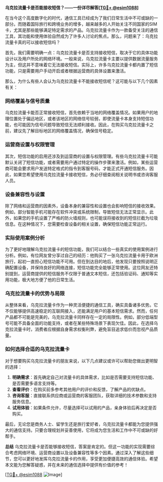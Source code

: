 **乌克拉流量卡是否能接收短信？——一份详尽解答[[TG💪+ @esim1088](https://t.me/s/esim1088)]**

在当今这个高度数字化的时代，通信工具已经成为了我们日常生活中不可或缺的一部分。而随着国际旅行和跨境业务的增多，越来越多的人开始关注不同国家的SIM卡，尤其是那些能够满足特定需求的产品。乌克拉流量卡作为一款备受关注的通信工具，其功能和使用体验自然成为了许多人讨论的焦点。那么，问题来了：乌克拉流量卡真的可以接收短信吗？

首先，我们需要明确一点：乌克拉流量卡是否支持接收短信，取决于它的具体功能设计以及用户所处的网络环境。一般来说，乌克拉流量卡主要以提供数据流量服务为主，但这并不意味着它无法接收短信。实际上，许多乌克拉流量卡都内置了短信功能，只是需要用户手动开启或者根据运营商的具体设置来激活。

那么，为什么有些人会认为乌克拉流量卡不能接收短信呢？这可能与以下几个因素有关：

### **网络覆盖与信号质量**
乌克拉流量卡能否正常接收短信，首先依赖于当地的网络覆盖情况。如果用户的地理位置处于偏远地区，或者该地区的网络信号较弱，即使流量卡本身支持短信功能，也可能因为信号问题导致短信无法顺利接收。因此，在购买乌克拉流量卡之前，建议先了解目标地区的网络覆盖情况，确保信号稳定。

### **运营商设置与权限管理**
其次，短信功能的启用还涉及到运营商的设置与权限管理。有些乌克拉流量卡可能默认关闭了短信功能，或者需要用户通过特定的操作步骤来激活。例如，某些运营商可能会要求用户发送特定格式的指令到客服号码，才能正式开通短信服务。因此，如果您希望使用乌克拉流量卡接收短信，务必仔细查阅相关说明书或咨询客服人员。

### **设备兼容性与设置**
除了网络和运营商的因素外，设备本身的兼容性和设置也会影响短信的接收效果。例如，部分智能手机可能存在软件冲突或系统限制，导致短信无法正常显示。此外，如果您的手机设置了严格的防火墙规则，也可能误将接收到的短信拦截为垃圾信息。在这种情况下，您需要检查设备的相关设置，确保短信功能正常运行。

### **实际使用案例分析**
为了更好地理解乌克拉流量卡的短信功能，我们可以结合一些真实的使用案例进行分析。例如，有位网友曾分享过自己的经历：他购买了一张乌克拉流量卡用于欧洲旅行，起初一直担心短信功能不可用。但在到达目的地后，他发现只要按照说明正确配置设备，并保持良好的网络连接，短信功能完全能够正常使用。这位网友还特别提到，运营商提供的短信服务不仅限于普通文本短信，还包括验证码、通知等实用功能，极大地方便了他的日常生活。

### **乌克拉流量卡的优势与局限**
从整体来看，乌克拉流量卡作为一种灵活便捷的通信工具，确实具备诸多优势。它不仅能够提供高速稳定的互联网接入，还能满足用户的基本短信需求。然而，任何产品都不可能是完美的，乌克拉流量卡同样存在一定的局限性。例如，部分低端型号可能不具备全面的功能支持，或者在某些特殊场景下表现欠佳。因此，在选择乌克拉流量卡时，消费者应根据自身需求权衡利弊，避免盲目追求低价而忽视产品质量。

### **如何选择合适的乌克拉流量卡**
对于想要购买乌克拉流量卡的朋友来说，以下几点建议或许可以帮助您做出更明智的选择：
1. **明确需求**：首先确定自己对流量卡的具体需求，比如是否需要支持短信功能、是否需要多语言支持等。
2. **查看评价**：在购买前多参考其他用户的评价和反馈，了解产品的优缺点。
3. **咨询客服**：直接联系供应商或运营商的客服团队，获取详细的技术参数和支持服务信息。
4. **试用体验**：如果条件允许，尽量选择可以试用的产品，亲身体验后再决定是否购买。

最后，无论您是商务人士、留学生还是旅行爱好者，乌克拉流量卡都能为您提供强大的通信支持。只要合理规划并妥善使用，它将成为您生活和工作中不可或缺的好帮手。

**总结**
乌克拉流量卡是否能够接收短信，答案是肯定的。但这一功能的实现需要综合考虑网络环境、运营商设置以及设备兼容性等多个因素。通过深入了解这些细节，您可以更好地发挥乌克拉流量卡的作用，享受更加便捷高效的通信体验。希望本文能为您解答疑惑，并在未来的通信选择中提供有价值的参考！

[[TG💪+ @esim1088](https://t.me/s/esim1088) ![Image](https://i.postimg.cc/4NQfJmqS/Snipaste-2025-05-13-00-14-12.png)]